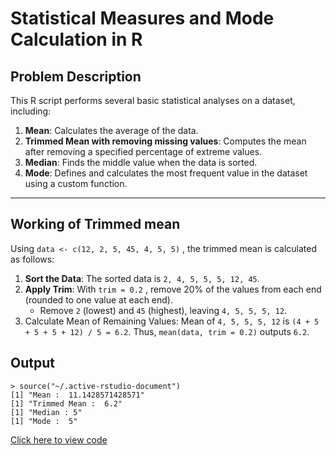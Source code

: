 # Statistical Measures and Mode Calculation in R

## Problem Description

This R script performs several basic statistical analyses on a dataset, including:

1. **Mean**: Calculates the average of the data.
2. **Trimmed Mean with removing missing values**: Computes the mean after removing a specified percentage of extreme values.
3. **Median**: Finds the middle value when the data is sorted.
4. **Mode**: Defines and calculates the most frequent value in the dataset using a custom function.

---

## Working of Trimmed mean

Using ```data <- c(12, 2, 5, 45, 4, 5, 5)``` , the trimmed mean is calculated as follows:
1. **Sort the Data**: The sorted data is ```2, 4, 5, 5, 5, 12, 45```.
2. **Apply Trim**: With ```trim = 0.2``` , remove 20% of the values from each end (rounded to one value at each end).
   - Remove ```2``` (lowest) and ```45``` (highest), leaving ```4, 5, 5, 5, 12```.
3. Calculate Mean of Remaining Values:
Mean of ```4, 5, 5, 5, 12``` is ```(4 + 5 + 5 + 5 + 12) / 5 = 6.2```.
Thus, ```mean(data, trim = 0.2)``` outputs ```6.2```.

## Output
```
> source("~/.active-rstudio-document")
[1] "Mean :  11.1428571428571"
[1] "Trimmed Mean :  6.2"
[1] "Median : 5"
[1] "Mode :  5"

```

[Click here to view code](./Statistics%20-%20Mean%2C%20Median%2C%20Mode/statistics.r)

